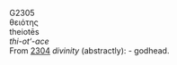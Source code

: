 G2305  
θειότης  
theiotēs  
*thi-ot‘-ace*  
From [2304](g2304) *divinity* (abstractly): - godhead.  

